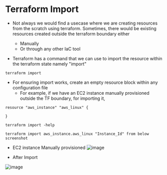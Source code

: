 # Terraform Import
- Not always we would find a usecase where we are creating resources from the scratch using terraform. Sometimes, there would be existing resources created outside the terraform boundary either
    - Manually
    - Or through any other IaC tool

- Terraform has a command that we can use to import the resource within the terraform state namely "import"

```hcl
terraform import
```

- For ensuring import works, create an empty resource block within any configuration file
    - For example, if we have an EC2 instance manually provisioned outside the TF boundary, for importing it,

```hcl
resource "aws_instance" "aws_linux" {

}

terraform import -help

terraform import aws_instance.aws_linux "Instance_Id" from below screenshot
```

- EC2 instance Manually provisioned
![image](https://github.com/niravmsoni/terraform-aws/assets/6556021/070a202b-1e9b-4caa-9fea-578d8203a5bb)

- After Import
  
![image](https://github.com/niravmsoni/terraform-aws/assets/6556021/fd487526-2668-4e34-925e-56719801c25b)

